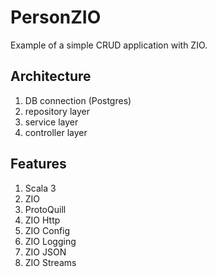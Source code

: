 # PersonZIO

Example of a simple CRUD application with ZIO.

## Architecture
1. DB connection (Postgres)
2. repository layer
3. service layer
4. controller layer

## Features
1. Scala 3
2. ZIO
3. ProtoQuill
4. ZIO Http
5. ZIO Config
6. ZIO Logging
7. ZIO JSON
8. ZIO Streams
